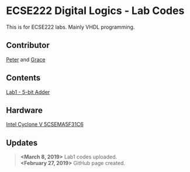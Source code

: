 # ECSE222 Digital Logics - Lab Codes  
This is for ECSE222 labs. Mainly VHDL programming.

## Contributor
[Peter](https://github.com/Catosine) and [Grace](https://github.com/schen136)

## Contents  
[Lab1 - 5-bit Adder](https://github.com/Catosine/ECSE222---VHDL/tree/master/Lab1)  

## Hardware
[Intel Cyclone V 5CSEMA5F31C6](https://www.intel.com/content/dam/www/programmable/us/en/pdfs/literature/hb/cyclone-v/cv_51001.pdf)

## Updates
> **<March 8, 2019>**  Lab1 codes uploaded.  
> **<February 27, 2019>** GitHub page created.
